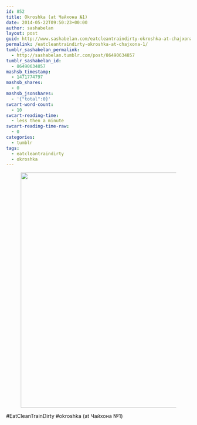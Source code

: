 ```yaml
---
id: 852
title: Okroshka (at Чайхона №1)
date: 2014-05-22T09:50:23+00:00
author: sashabelan
layout: post
guid: http://www.sashabelan.com/eatcleantraindirty-okroshka-at-chajxona-1/
permalink: /eatcleantraindirty-okroshka-at-chajxona-1/
tumblr_sashabelan_permalink:
  - http://sashabelan.tumblr.com/post/86490634857
tumblr_sashabelan_id:
  - 86490634857
mashsb_timestamp:
  - 1471774797
mashsb_shares:
  - 0
mashsb_jsonshares:
  - '{"total":0}'
swcart-word-count:
  - 10
swcart-reading-time:
  - less then a minute
swcart-reading-time-raw:
  - 0
categories:
  - tumblr
tags:
  - eatcleantraindirty
  - okroshka
---
```

<div id='gallery-620' class='gallery galleryid-852 gallery-columns-1 gallery-size-full'>
  <figure class='gallery-item'> 
  
  <div class='gallery-icon landscape'>
    <img width="640" height="640" src="http://www.sashabelan.ru/wp-content/uploads/2014/05/tumblr_n5yzbzZ2gg1qarj97o1_1280.jpg" class="attachment-full size-full" alt="" srcset="http://www.sashabelan.ru/wp-content/uploads/2014/05/tumblr_n5yzbzZ2gg1qarj97o1_1280.jpg 640w, http://www.sashabelan.ru/wp-content/uploads/2014/05/tumblr_n5yzbzZ2gg1qarj97o1_1280-150x150.jpg 150w, http://www.sashabelan.ru/wp-content/uploads/2014/05/tumblr_n5yzbzZ2gg1qarj97o1_1280-300x300.jpg 300w, http://www.sashabelan.ru/wp-content/uploads/2014/05/tumblr_n5yzbzZ2gg1qarj97o1_1280-230x230.jpg 230w, http://www.sashabelan.ru/wp-content/uploads/2014/05/tumblr_n5yzbzZ2gg1qarj97o1_1280-350x350.jpg 350w" sizes="(max-width: 640px) 100vw, 640px" />
  </div></figure>
</div>

#EatCleanTrainDirty #okroshka (at Чайхона №1)